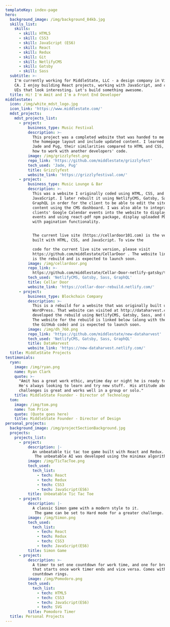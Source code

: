 ```yaml
---
templateKey: index-page
hero:
  background_image: /img/background_84kb.jpg
  skills_list:
    skills:
      - skill: HTML5
      - skill: CSS3
      - skill: JavaScript (ES6)
      - skill: React
      - skill: Redux
      - skill: Git
      - skill: NetlifyCMS
      - skill: Gatsby
      - skill: Sass
  subtitle: >-
    I'm currently working for MiddleState, LLC - a design company in Visalia,
    CA. I enjoy building React projects, working with JavaScript, and creating
    UIs that look interesting. Let's build something awesome.  
  title: Hi! I'm Amit and I'm a Front End Developer
middlestate:
  icon: /img/white_mdst_logo.jpg
  icon_link: 'https://www.middlestate.com/'
  mdst_projects:
    mdst_projects_list:
      - project:
          business_type: Music Festival
          description: >-
            This project was a completed website that was handed to me to revamp
            the homepage layout and include updated content. I learned about
            Jade and Pug, their similarities compared to HTML and CSS, and also
            how to work with another developers' code.
          image: /img/grizzlyfest.png
          repo_link: 'https://github.com/middlestate/grizzlyfest'
          tech_used: 'Jade, Pug'
          title: Grizzlyfest
          website_link: 'https://grizzlyfestival.com/'
      - project:
          business_type: Music Lounge & Bar
          description: >-
            This was a website I originally coded using HTML, CSS, and some
            JavaScript. I later rebuilt it using NetlifyCMS, Gatsby, Sass, and
            GraphQL in order for the client to be able to edit the sites'
            content using the CMS dashboard. I was also able to integrate the
            clients' Google Calendar events into the website to display upcoming
            events and using react-pdf npm package, display uploaded PDF files
            with pagination functionality.  


            The current live site (https://cellardoor101.com) is the version I
            built with HTML, CSS, and JavaScript. To view the

            code for the current live site version, please visit
            https://github.com/middlestate/CellarDoor . The website linked below
            is the rebuild and is expected to launch soon.
          image: /img/cellardoor.png
          repo_link: >-
            https://github.com/middlestate/Cellar-Door-netlify-gatsby/tree/the-doors
          tech_used: 'NetlifyCMS, Gatsby, Sass, GraphQL'
          title: Cellar Door
          website_link: 'https://cellar-door-rebuild.netlify.com/'
      - project:
          business_type: Blockchain Company
          description: >-
            This is a rebuild for a website that was originally built using
            WordPress. That website can visited at http://dataharvest.co/.  I
            developed the rebuild using NetlifyCMS, Gatsby, Sass, and GraphQL.
            The website for the rebuild is linked below (along with the link to
            the GitHub code) and is expected to launch soon.
          image: /img/dh_760.png
          repo_link: 'https://github.com/middlestate/new-dataharvest'
          tech_used: 'NetlifyCMS, Gatsby, Sass, GraphQL'
          title: DataHarvest
          website_link: 'https://new-dataharvest.netlify.com/'
  title: MiddleState Projects
testimonials:
  ryan:
    image: /img/ryan.png
    name: Ryan Clark
    quote: >-
      "Amit has a great work ethic, anytime day or night he is ready to help.
      He's always looking to learn and try new stuff.  His attitude about new
      challenges is great and works well in a group or solo." 
    title: MiddleState Founder - Director of Technology
  tom:
    image: /img/tom.png
    name: Tom Price
    quote: (Quote goes here)
    title: MiddleState Founder - Director of Design
personal_projects:
  background_image: /img/projectSectionBackground.jpg
  projects:
    projects_list:
      - project:
          description: |-
            An unbeatable tic tac toe game built with React and Redux.
             The unbeatable AI was developed using the minimax algorithm.
          image: /img/TicTacToe.png
          tech_used:
            tech_list:
              - tech: React
              - tech: Redux
              - tech: CSS3
              - tech: JavaScript(ES6)
          title: Unbeatable Tic Tac Toe
      - project:
          description: |-
            A classic Simon game with a modern style to it.
             The game can be set to Hard mode for a greater challenge.
          image: /img/Simon.png
          tech_used:
            tech_list:
              - tech: React
              - tech: Redux
              - tech: CSS3
              - tech: JavaScript(ES6)
          title: Simon Game
      - project:
          description: >-
            A timer to set one countdown for work time, and one for break time
            that starts once work timer ends and vice versa. Comes with SVG
            countdown rings.
          image: /img/Pomodoro.png
          tech_used:
            tech_list:
              - tech: HTML5
              - tech: CSS3
              - tech: JavaScript(ES6)
              - tech: SVG
          title: Pomodoro Timer
  title: Personal Projects
---
```


